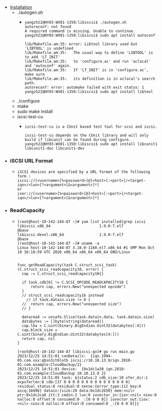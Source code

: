 - [Installation](https://github.com/gostor/libiscsi)
	- ./autogen.sh
		- ```
		  yangzh22@HY03-WX01-1350:libiscsi$ ./autogen.sh
		  autoreconf: not found
		  A required command is missing. Unable to continue.
		  yangzh22@HY03-WX01-1350:libiscsi$ sudo apt install autoconf
		  
		  lib/Makefile.am:35: error: Libtool library used but 'LIBTOOL' is undefined
		  lib/Makefile.am:35:   The usual way to define 'LIBTOOL' is to add 'LT_INIT'
		  lib/Makefile.am:35:   to 'configure.ac' and run 'aclocal' and 'autoconf' again.
		  lib/Makefile.am:35:   If 'LT_INIT' is in 'configure.ac', make sure
		  lib/Makefile.am:35:   its definition is in aclocal's search path.
		  autoreconf: error: automake failed with exit status: 1
		  yangzh22@HY03-WX01-1350:libiscsi$ sudo apt install libtool
		  ```
	- ./configure
	- make
	- sudo make install
	- iscsi-test-cu
		- ```
		  iscsi-test-cu is a CUnit based test tool for scsi and iscsi.
		  
		  iscsi-test-cu depends on the CUnit library and will only build if libcunit can be found during configure.
		  yangzh22@HY03-WX01-1350:libiscsi$ sudo apt install libcunit1 libcunit1-doc libcunit1-dev
		  ```
- ### iSCSI URL Format
	- ```
	  iSCSI devices are specified by a URL format of the following form :
	  iscsi://[<username>[%<password>]@]<host>[:<port>]/<target-iqn>/<lun>[?<argument>[&<argument>]*]
	  or
	  iser://[<username>[%<password>]@]<host>[:<port>]/<target-iqn>/<lun>[?<argument>[&<argument>]*]
	  ```
- ### ReadCapacity
	- ```
	  [root@host-10-142-144-87 ~]# yum list installed|grep iscsi
	  libiscsi.x86_64                      1.9.0-7.el7                    @base
	  libiscsi-devel.x86_64                1.9.0-7.el7                    @base
	  [root@host-10-142-144-87 ~]# uname -a
	  Linux host-10-142-144-87 3.10.0-1160.el7.x86_64 #1 SMP Mon Oct 19 16:18:59 UTC 2020 x86_64 x86_64 x86_64 GNU/Linux
	  
	  
	  func getReadCapacity(task C.struct_scsi_task) (C.struct_scsi_readcapacity10, error) {
	  	cap := C.struct_scsi_readcapacity10{}
	  
	  	if task.cdb[0] != C.SCSI_OPCODE_READCAPACITY10 {
	  		return cap, errors.New("unexpected opcode")
	  	}
	  	// struct_scsi_readcapacity16 instead
	      // if task.datain.size != 8 {
	  	// 	return cap, errors.New("unexpected size")
	  	// }
	  
	  	dataread := unsafe.Slice(task.datain.data, task.datain.size)
	  	databytes := []byte(string(dataread))
	  	cap.lba = C.uint(binary.BigEndian.Uint32(databytes[:4]))
	  	cap.block_size = C.uint(binary.BigEndian.Uint32(databytes[4:]))
	  	return cap, nil
	  }
	  
	  [root@host-10-142-144-87 libiscsi-go]# go run main.go
	  2023/12/25 14:51:01 conDetails:  {iqn.1994-05.com.xxx:qbsn3it6lotb iscsi://10.10.13.9/iqn.2010-01.com.example:CloudBackup/2}
	  2023/12/25 14:51:01 device:  {0x1dc1a30 iqn.2010-01.com.example:CloudBackup 10.10.13.9 2}
	  2023/12/25 14:51:05 task: &{status:2 cdb_size:10 xfer_dir:1 expxferlen:8 cdb:[37 0 0 0 0 0 0 0 0 0 0 0 0 0 0 0] residual_status:0 residual:0 sense:{error_type:112 key:6 ascq:10496} datain:{size:20 data:0x1dc2650} mem:<nil> ptr:0x1dc2ca8 itt:3 cmdsn:2 lun:0 iovector_in:{iov:<nil> niov:0 nalloc:0 offset:0 consumed:0 _:[0 0 0 0]} iovector_out:{iov:<nil> niov:0 nalloc:0 offset:0 consumed:0 _:[0 0 0 0]}}
	  ```